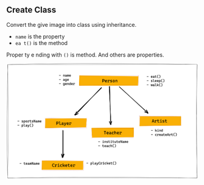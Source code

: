 ## Create Class

Convert the give image into class using inheritance.

- `name`  is the property
- `ea t()` is the method

Proper ty e nding with `()` is method. And others are properties.

![Inheritance](../assets/inheritance.png)
